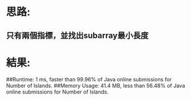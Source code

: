 # 思路: 
## 只有兩個指標，並找出subarray最小長度
# 結果:
##Runtime: 1 ms, faster than 99.96% of Java online submissions for Number of Islands.
##Memory Usage: 41.4 MB, less than 56.48% of Java online submissions for Number of Islands.